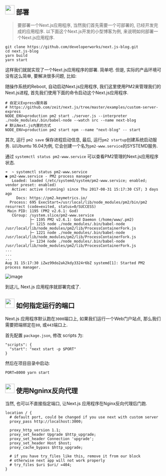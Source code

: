 ## <img src="https://github.com/princejwesley/Mancy/raw/master/icons/mancy.png" width="30">&nbsp;部署

> 要部署一个Next.js应用程序, 当然我们首先需要一个可部署的, 已经开发完成的应用程序. 以下面这个Next.js开发的小型博客为例, 来说明如何部署一个Next.js应用程序.


```
git clone https://github.com/developerworks/next.js-blog.git
cd next.js-blog
yarn build
yarn start
```

这样我们就就实现了一个Next.js应用程序的部署. 简单吧. 但是, 实际的产品环境可没有这么简单, 要解决很多问题, 比如:

随操作系统的Reboot, 自动启动Next.js应用程序, 我们这里使用PM2来管理我们的Next.js进程, 首先我们使用下面的命令启动这个Next.js应用程序.

```
# 自定义Express服务器
# https://github.com/zeit/next.js/tree/master/examples/custom-server-express
NODE_ENV=production pm2 start ./server.js --interpreter ./node_modules/.bin/babel-node --watch src --name next-blog
# 默认Next.js内置的方式
NODE_ENV=production pm2 start npm --name "next-blog" -- start
```

其次, 运行 `pm2 save` 保存进程启动信息, 最后, 运行`pm2 startup`创建系统启动服务. 以Ubuntu 16.04为例, 它会创建一个名为`pm2-www.service`的SYSTEMD服务.

通过 `systemctl status pm2-www.service` 可以查看PM2管理的Next.js应用程序状态.

```
➜  ~ systemctl status pm2-www.service
● pm2-www.service - PM2 process manager
   Loaded: loaded (/etc/systemd/system/pm2-www.service; enabled; vendor preset: enabled)
   Active: active (running) since Thu 2017-08-31 15:17:30 CST; 3 days ago
     Docs: https://pm2.keymetrics.io/
  Process: 695 ExecStart=/usr/local/lib/node_modules/pm2/bin/pm2 resurrect (code=exited, status=0/SUCCESS)
 Main PID: 1195 (PM2 v2.6.1: God)
   CGroup: /system.slice/pm2-www.service
           ├─ 1195 PM2 v2.6.1: God Daemon (/home/www/.pm2)
           ├─ 1215 node ./node_modules/.bin/babel-node /usr/local/lib/node_modules/pm2/lib/ProcessContainerFork.js
           ├─ 1221 node ./node_modules/.bin/babel-node /usr/local/lib/node_modules/pm2/lib/ProcessContainerFork.js
           ├─ 1234 node ./node_modules/.bin/babel-node /usr/local/lib/node_modules/pm2/lib/ProcessContainerFork.js
...
...
...
Aug 31 15:17:30 iZwz99do2ak2kdy3324r6bZ systemd[1]: Started PM2 process manager.
```

![image](https://user-images.githubusercontent.com/725190/30004242-2a075cae-90fe-11e7-82c4-bf97c067469c.png)


到这儿, Next.js 应用程序就部署完成了.

## <img src="https://github.com/princejwesley/Mancy/raw/master/icons/mancy.png" width="30">&nbsp;如何指定运行的端口

Next.js 应用程序默认跑在`3000`端口上, 如果我们运行一个Web门户站点, 那么我们需要把端绑定在`80`, 或`443`端口上.

首先配置 `package.json`, 修改 scripts 为:

```
"scripts": {
  "start": "next start -p $PORT"
}
```

然后在项目目录中启动:

```
PORT=8000 yarn start
```

## <img src="https://github.com/princejwesley/Mancy/raw/master/icons/mancy.png" width="30">&nbsp;使用Ngninx反向代理

当然, 也可以不直接指定端口, 让Next.js 应用程序在Nginx反向代理后门跑.

```
location / {
  # default port, could be changed if you use next with custom server
  proxy_pass http://localhost:3000;

  proxy_http_version 1.1;
  proxy_set_header Upgrade $http_upgrade;
  proxy_set_header Connection 'upgrade';
  proxy_set_header Host $host;
  proxy_cache_bypass $http_upgrade;

  # if you have try_files like this, remove it from our block
  # otherwise next app will not work properly
  # try_files $uri $uri/ =404;
}
```


